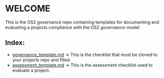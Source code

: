 # WELCOME

This is the OS2 governance repo containing templates for documenting and evaluating a projects compliance with the OS2 governance-model.

## Index:

- [governance_template.md](governance_template.md) -> This is the checklist that must be cloned to your projects repo and filled.
- [assessment_template.md](assessment_template.md) -> This is the assessment checklist used to evaluate a project.